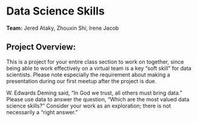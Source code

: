 # Data Science Skills

**Team:** Jered Ataky, Zhouxin Shi, Irene Jacob

## Project Overview:

This is a project for your entire class section to work on together, since being able to work effectively on a virtual team is a key “soft skill” for data scientists. Please note especially the requirement about making a presentation during our first meetup after the project is due.

W. Edwards Deming said, “In God we trust, all others must bring data.” Please use data to answer the question, “Which are the most valued data science skills?” Consider your work as an exploration; there is not necessarily a “right answer.”
